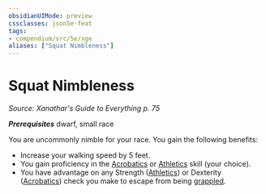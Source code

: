 ```yaml
---
obsidianUIMode: preview
cssclasses: json5e-feat
tags:
- compendium/src/5e/xge
aliases: ["Squat Nimbleness"]
---
```

# Squat Nimbleness
*Source: Xanathar's Guide to Everything p. 75*  

***Prerequisites*** dwarf, small race

You are uncommonly nimble for your race. You gain the following benefits:

- Increase your walking speed by 5 feet.  
- You gain proficiency in the [Acrobatics](../../5e-rules/skills.md##Acrobatics) or [Athletics](../../5e-rules/skills.md##Athletics) skill (your choice).  
- You have advantage on any Strength ([Athletics](../../5e-rules/skills.md.md##Athletics)) or Dexterity ([Acrobatics](../../5e-rules/skills.md.md##Acrobatics)) check you make to escape from being [grappled](../../5e-rules/conditions.md##grappled).